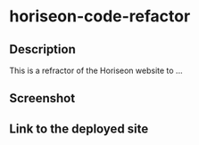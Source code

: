 # horiseon-code-refactor

## Description

This is a refractor of the Horiseon website to ...

## Screenshot


## Link to the deployed site

